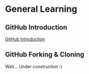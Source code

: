 # General Learning

## GitHub Introduction

[GitHub Introduction](https://github.com/jhulfikarali/learning/blob/master/GitHub_Introduction.md)

## GitHub Forking & Cloning

Wait... Under construction :)
